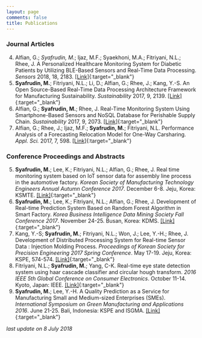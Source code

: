 ```yaml
---
layout: page
comments: false
title: Publications
---
```


### Journal Articles

4. Alfian, G.; *Syafrudin, M.*; Ijaz, M.F.; Syaekhoni, M.A.; Fitriyani, N.L.; Rhee, J.	A Personalized Healthcare Monitoring System for Diabetic Patients by Utilizing BLE-Based Sensors and Real-Time Data Processing. *Sensors* 2018, 18, 2183. [[Link]](https://doi.org/10.3390/s18072183){:target="_blank"}
3. **Syafrudin, M.**; Fitriyani, N.L.; Li, D.; Alfian, G.; Rhee, J.; Kang, Y.-S.	An Open Source-Based Real-Time Data Processing Architecture Framework for Manufacturing Sustainability. *Sustainability* 2017, 9, 2139. [[Link]](http://dx.doi.org/10.3390/su9112139){:target="_blank"}
2. Alfian, G.; **Syafrudin, M.**; Rhee, J.	Real-Time Monitoring System Using Smartphone-Based Sensors and NoSQL Database for Perishable Supply Chain. *Sustainability* 2017, 9, 2073. [[Link]](http://dx.doi.org/10.3390/su9112073){:target="_blank"}
1. Alfian, G.; Rhee, J.; Ijaz, M.F.; **Syafrudin, M.**; Fitriyani, N.L.	Performance Analysis of a Forecasting Relocation Model for One-Way Carsharing. *Appl. Sci.* 2017, 7, 598. [[Link]](http://dx.doi.org/10.3390/app7060598){:target="_blank"}


### Conference Proceedings and Abstracts

5. **Syafrudin, M.**; Lee, K.; Fitriyani, N.L.; Alfian, G.; Rhee, J. Real time monitoring system based on IoT sensor data for assembly line process in the automotive factory. *Korean Society of Manufacturing Technology Engineers Annual Autumn Conference 2017*. December 6-8. Jeju, Korea: KSMTE. [[Link]](http://www.dbpia.co.kr/Journal/ArticleDetail/NODE07285510){:target="_blank"}
4. **Syafrudin, M.**; Lee, K.; Fitriyani, N.L.; Alfian, G.; Rhee, J. Development of Real-time Prediction System Based on Random Forest Algorithm in Smart Factory. *Korea Business Intelligence Data Mining Society Fall Conference 2017*. November 24-25. Busan, Korea: KDMS. [[Link]](http://kdms.or.kr/board/read.asp?table=notice&m_no=253){:target="_blank"}
3. Kang, Y.-S; **Syafrudin, M.**; Fitriyani, N.L.; Won, J.; Lee, Y.-H.; Rhee, J. Development of Distributed Processing System for Real-time Sensor Data : Injection Molding Process. *Proceedings of Korean Society for Precision Engineering 2017 Spring Conference*. May 17-19. Jeju, Korea: KSPE, 574-574. [[Link]](http://www.dbpia.co.kr/Journal/ArticleDetail/NODE07205708){:target="_blank"}
2. Fitriyani, N.L.; **Syafrudin, M.**; Yang, C-K. Real-time eye state detection system using haar cascade classifier and circular hough transform. *2016 IEEE 5th Global Conference on Consumer Electronics*. October 11-14. Kyoto, Japan: IEEE.  [[Link]](http://ieeexplore.ieee.org/document/7800424/){:target="_blank"}
1. **Syafrudin, M.**; Lee, Y.-H. A Quality Prediction as a Service for Manufacturing Small and Medium-sized Enterprises (SMEs). *International Symposium on Green Manufacturing and Applications 2016*. June 21-25. Bali, Indonesia: KSPE and ISGMA. [[Link]](http://2016.isgma.org/data/2016/04-ISGMA2016_pdf.zip){:target="_blank"}


*last update on 8 July 2018*